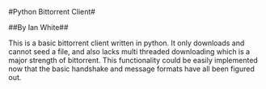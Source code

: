 #Python Bittorrent Client#

##By Ian White##

This is a basic bittorrent client written in python. It only downloads and cannot seed a file, and also lacks multi threaded downloading which is a major strength of bittorrent. This functionality could be easily implemented now that the basic handshake and message formats have all been figured out. 